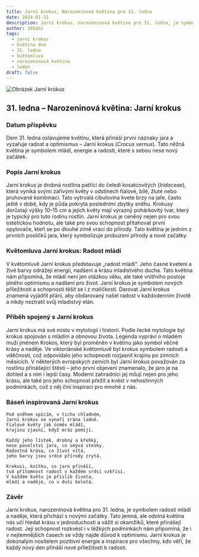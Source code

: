 ```yaml
---
title: Jarní krokus, Narozeninová květina pro 31. ledna
date: 2024-01-31
description: Jarní krokus, narozeninová květina pro 31. ledna, je symbolem Radost mládí. Objevte její jedinečný význam, fascinující příběhy a poezii, která oslavuje její krásu.
author: 365dní
tags:
  - jarní krokus
  - květina dne
  - 31. ledna
  - květomluva
  - narozeninová květina
  - leden
draft: false
---
```


![Obrázek Jarní krokus](https://cdn.pixabay.com/photo/2020/03/30/15/21/crocus-4984558_1280.jpg#center)


## 31. ledna – Narozeninová květina: Jarní krokus

### Datum příspěvku

Dem 31. ledna oslavujeme květinu, která přináší první náznaky jara a vyzařuje radost a optimismus – Jarní krokus (_Crocus vernus_). Tato něžná květina je symbolem mládí, energie a radosti, které s sebou nese nový začátek.

### Popis Jarní krokus

Jarní krokus je drobná rostlina patřící do čeledi kosatcovitých (_Iridaceae_), která vyniká svými zářivými květy v odstínech fialové, bílé, žluté nebo pruhované kombinaci. Tato vytrvalá cibulovina kvete brzy na jaře, často ještě v době, kdy je půda pokryta posledními zbytky sněhu. Krokusy dorůstají výšky 10–15 cm a jejich květy mají výrazný pohárkovitý tvar, který je typický pro tuto rodinu rostlin. Jarní krokus je ceněný nejen pro svou estetickou hodnotu, ale také pro svou schopnost přitahovat první opylovače, kteří se po dlouhé zimě vrací do přírody. Tato květina je jedním z prvních poslíčků jara, který symbolizuje probuzení přírody a nové začátky.

### Květomluva Jarní krokus: Radost mládí

V květomluvě Jarní krokus představuje „radost mládí“. Jeho časné kvetení a živé barvy odrážejí energii, nadšení a krásu mladistvého ducha. Tato květina nám připomíná, že mládí není jen otázkou věku, ale také vnitřního postoje plného optimismu a nadšení pro život. Jarní krokus je symbolem nových příležitostí a schopnosti těšit se i z maličkostí. Darovat Jarní krokus znamená vyjádřit přání, aby obdarovaný našel radost v každodenním životě a nikdy neztratil svůj mladistvý elán.

### Příběh spojený s Jarní krokus

Jarní krokus má své místo v mytologii i historii. Podle řecké mytologie byl krokus spojován s mládím a obnovou života. Legenda vypráví o mladém muži jménem Krokos, který byl proměněn v květinu jako symbol věčné krásy a naděje. Ve viktoriánské květomluvě byl krokus symbolem radosti a vděčnosti, což odpovídalo jeho schopnosti rozjasnit krajinu po zimních měsících. V některých evropských zemích byl Jarní krokus považován za rostlinu přinášející štěstí – jeho první objevení znamenalo, že jaro je na dohled a s ním i lepší časy. Moderní zahradníci jej milují nejen pro jeho krásu, ale také pro jeho schopnost přežít a kvést v nehostinných podmínkách, což z něj činí inspiraci pro mnohé z nás.

### Báseň inspirovaná Jarní krokus

```
Pod sněhem spícím, v tichu chladném,  
Jarní krokus se vynoří zrána ladně.  
Fialové květy jak úsměv mládí,  
krajinu zjasní, když mráz pomíjí.

Každý jeho lístek, drobný a křehký,  
nese poselství jara, co smývá stesky.  
Radostná krása, co život vítá,  
jeho barvy jsou srdce přírody zrytá.

Krokusi, kvítku, co jaro přináší,  
tvá přítomnost radost v každém srdci vzkřísí.  
V každém květu je příslib života,  
mládí a naděje, co v duši kolotá.
```

### Závěr

Jarní krokus, narozeninová květina pro 31. ledna, je symbolem radosti mládí a naděje, která přichází s novými začátky. Tato jemná, ale odolná květina nás učí hledat krásu v jednoduchosti a vážit si okamžiků, které přinášejí radost. Její schopnost rozkvést i v těžkých podmínkách nám připomíná, že i v nejtemnějších časech se vždy najde důvod k optimismu. Jarní krokus je dokonalým nositelem pozitivní energie a inspirace pro všechny, kdo věří, že každý nový den přináší nové příležitosti k radosti.